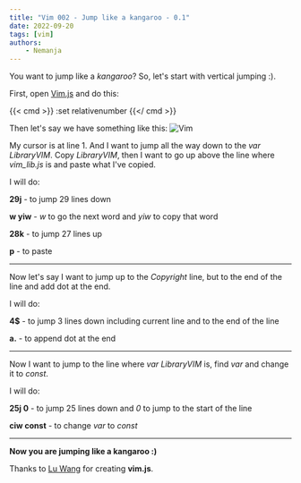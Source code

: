 ```yaml
---
title: "Vim 002 - Jump like a kangaroo - 0.1"
date: 2022-09-20
tags: [vim]
authors:
    - Nemanja
---
```


You want to jump like a *kangaroo*? So, let's start with vertical jumping :).

First, open [Vim.js](https://wang-lu.com/vim.js/emterpreter/vim.html) and do this:

{{< cmd >}}
:set relativenumber
{{</ cmd >}}

Then let's say we have something like this:
![Vim](/images/vim.png)

My cursor is at line 1. And I want to jump all the way down to the *var LibraryVIM*. Copy *LibraryVIM*, then I want to go up
above the line where *vim_lib.js* is and paste what I've copied. 

I will do:

**29j** - to jump 29 lines down

**w yiw** - *w* to go the next word and *yiw* to copy that word

**28k** - to jump 27 lines up

**p** - to paste

- - -

Now let's say I want to jump up to the *Copyright* line, but to the end of the line and add dot at the end.

I will do:

**4$** - to jump 3 lines down including current line and to the end of the line

**a.** - to append dot at the end

- - -

Now I want to jump to the line where *var LibraryVIM* is, find *var* and change it to *const*.

I will do:

**25j 0** - to jump 25 lines down and *0* to jump to the start of the line

**ciw const** - to change *var* to *const*

- - -

**Now you are jumping like a **kangaroo** :)**

Thanks to [Lu Wang](https://github.com/coolwanglu) for creating **vim.js**.